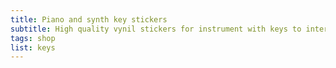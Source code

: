 ```yaml
---
title: Piano and synth key stickers
subtitle: High quality vynil stickers for instrument with keys to interact
tags: shop
list: keys
---
```


